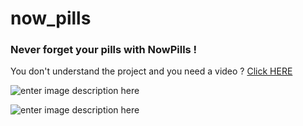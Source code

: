 
# now_pills

### Never forget your pills with NowPills ! 
You don't understand the project and you need a video ? [Click HERE](https://www.linkedin.com/posts/clementguyon_github-maezdicaments-pills-activity-7025151029973286912-_HCK?utm_source=share&utm_medium=member_desktop)

![enter image description here](https://media.discordapp.net/attachments/786644865437270038/1104067278653374464/IMG_7915.png?width=490&height=1060)

![enter image description here](https://media.discordapp.net/attachments/786644865437270038/1104067278909218938/IMG_7916.png?width=490&height=1060)

